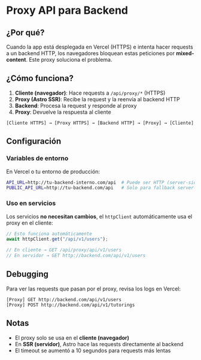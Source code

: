 # Proxy API para Backend

## ¿Por qué?

Cuando la app está desplegada en Vercel (HTTPS) e intenta hacer requests a un backend HTTP, los navegadores bloquean estas peticiones por **mixed-content**. Este proxy soluciona el problema.

## ¿Cómo funciona?

1. **Cliente (navegador)**: Hace requests a `/api/proxy/*` (HTTPS)
2. **Proxy (Astro SSR)**: Recibe la request y la reenvía al backend HTTP
3. **Backend**: Procesa la request y responde al proxy
4. **Proxy**: Devuelve la respuesta al cliente

```
[Cliente HTTPS] → [Proxy HTTPS] → [Backend HTTP] → [Proxy] → [Cliente]
```

## Configuración

### Variables de entorno

En Vercel o tu entorno de producción:

```bash
API_URL=http://tu-backend-interno.com/api  # Puede ser HTTP (server-side)
PUBLIC_API_URL=http://tu-backend.com/api   # Solo para fallback server-side
```

### Uso en servicios

Los servicios **no necesitan cambios**, el `httpClient` automáticamente usa el proxy en el cliente:

```typescript
// Esto funciona automáticamente
await httpClient.get("/api/v1/users");

// En cliente → GET /api/proxy/api/v1/users
// En servidor → GET http://backend.com/api/v1/users
```

## Debugging

Para ver las requests que pasan por el proxy, revisa los logs en Vercel:

```
[Proxy] GET http://backend.com/api/v1/users
[Proxy] POST http://backend.com/api/v1/tutorings
```

## Notas

- El proxy solo se usa en el **cliente (navegador)**
- En **SSR (servidor)**, Astro hace las requests directamente al backend
- El timeout se aumentó a 10 segundos para requests más lentas

